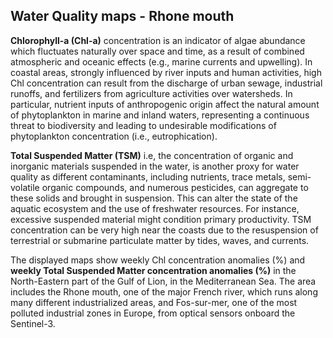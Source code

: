 ## Water Quality maps - Rhone mouth

**Chlorophyll-a (Chl-a)** concentration is an indicator of algae abundance which fluctuates naturally over space and time, as a result of combined atmospheric and oceanic effects (e.g., marine currents and upwelling). In coastal areas, strongly influenced by river inputs and human activities, high Chl concentration can result from the discharge of urban sewage, industrial runoffs, and fertilizers from agriculture activities over watersheds. In particular, nutrient inputs of anthropogenic origin affect the natural amount of phytoplankton in marine and inland waters, representing a continuous threat to biodiversity and leading to undesirable modifications of phytoplankton concentration (i.e., eutrophication).

**Total Suspended Matter (TSM)** i.e, the concentration of organic and inorganic materials suspended in the water, is another proxy for water quality as different contaminants, including nutrients, trace metals, semi-volatile organic compounds, and numerous pesticides, can aggregate to these solids and brought in suspension. This can alter the state of the aquatic ecosystem and the use of freshwater resources. For instance, excessive suspended material might condition primary productivity. TSM concentration can be very high near the coasts due to the resuspension of terrestrial or submarine particulate matter by tides, waves, and currents.

The displayed maps show weekly Chl concentration anomalies (%) and **weekly Total Suspended Matter concentration anomalies (%)** in the North-Eastern part of the Gulf of Lion, in the Mediterranean Sea. The area includes the Rhone mouth, one of the major French river, which runs along many different industrialized areas, and Fos-sur-mer, one of the most polluted industrial zones in Europe, from optical sensors onboard the Sentinel-3.






